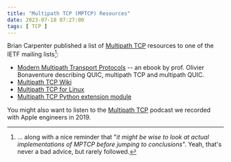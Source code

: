 ```yaml
---
title: "Multipath TCP (MPTCP) Resources"
date: 2023-07-18 07:27:00
tags: [ TCP ]
---
```

Brian Carpenter published a list of [Multipath TCP](https://en.wikipedia.org/wiki/Multipath_TCP) resources to one of the IETF mailing lists[^RM]:

* [Modern Multipath Transport Protocols](https://obonaventure.github.io/mmtp-book/) -- an ebook by prof. Olivier Bonaventure describing QUIC, multipath TCP and multipath QUIC.
* [Multipath TCP Wiki](https://github.com/multipath-tcp/mptcp_net-next/wiki)
* [Multipath TCP for Linux](https://www.mptcp.dev/)
* [Multipath TCP Python extension module](https://pypi.org/project/mptcplib/0.1.2/)

You might also want to listen to the [Multipath TCP](/2019/03/multipath-tcp-on-software-gone-wild/) podcast we recorded with Apple engineers in 2019.

[^RM]: ... along with a nice reminder that "_it might be wise to look at actual implementations of MPTCP before jumping to conclusions_". Yeah, that's never a bad advice, but rarely followed.
